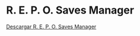 # R. E. P. O. Saves Manager
[Descargar R. E. P. O. Saves Manager](https://raw.githubusercontent.com/PaxNotFun/REPOSAVES/refs/heads/main/REPOSAVES.exe)